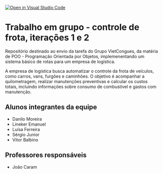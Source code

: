 [![Open in Visual Studio Code](https://classroom.github.com/assets/open-in-vscode-718a45dd9cf7e7f842a935f5ebbe5719a5e09af4491e668f4dbf3b35d5cca122.svg)](https://classroom.github.com/online_ide?assignment_repo_id=11964995&assignment_repo_type=AssignmentRepo)

# Trabalho em grupo - controle de frota, iterações 1 e 2

Repositório destinado ao envio da tarefa do Grupo VietCongues, da matéria de POO - Programação Orientada por Objetos, implemenentando um sistema básico de rotas para um empresa de logística.

A empresa de logística busca automatizar o controle da frota de veículos, como carros, vans, furgões e caminhões. O objetivo é acompanhar a quilometragem, realizar manutenções preventivas e calcular os custos totais, incluindo informações sobre consumo de combustível e gastos com manutenção.

## Alunos integrantes da equipe

* Danilo Moreira
* Lineker Emanuel
* Luísa Ferreira
* Sérgio Junior
* Vitor Balbino

## Professores responsáveis

* João Caram
